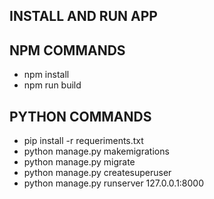 ## INSTALL AND RUN APP

## NPM COMMANDS
- npm install
- npm run build

## PYTHON COMMANDS
- pip install -r requeriments.txt
- python manage.py makemigrations
- python manage.py migrate
- python manage.py createsuperuser
- python manage.py runserver 127.0.0.1:8000